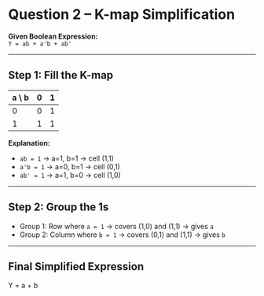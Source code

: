 # Question 2 – K-map Simplification

**Given Boolean Expression:**  
`Y = ab + a'b + ab'`

---

## Step 1: Fill the K-map

| a \ b | 0 | 1 |
|-------|---|---|
| 0     | 0 | 1 |
| 1     | 1 | 1 |

**Explanation:**
- `ab = 1` → a=1, b=1 → cell (1,1)
- `a'b = 1` → a=0, b=1 → cell (0,1)
- `ab' = 1` → a=1, b=0 → cell (1,0)

---

## Step 2: Group the 1s

- Group 1: Row where `a = 1` → covers (1,0) and (1,1) → gives `a`
- Group 2: Column where `b = 1` → covers (0,1) and (1,1) → gives `b`

---

## Final Simplified Expression
Y = a + b
